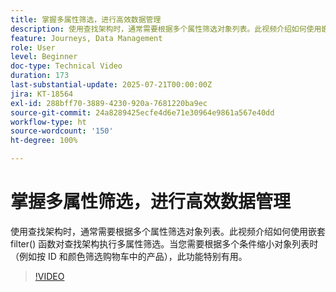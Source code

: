 ```yaml
---
title: 掌握多属性筛选，进行高效数据管理
description: 使用查找架构时，通常需要根据多个属性筛选对象列表。此视频介绍如何使用嵌套 filter() 函数对查找架构执行多属性筛选。当您需要根据多个条件缩小对象列表时（例如按 ID 和颜色筛选购物车中的产品），此功能特别有用。
feature: Journeys, Data Management
role: User
level: Beginner
doc-type: Technical Video
duration: 173
last-substantial-update: 2025-07-21T00:00:00Z
jira: KT-18564
exl-id: 288bff70-3889-4230-920a-7681220ba9ec
source-git-commit: 24a8289425ecfe4d6e71e30964e9861a567e40dd
workflow-type: ht
source-wordcount: '150'
ht-degree: 100%

---
```


# 掌握多属性筛选，进行高效数据管理

使用查找架构时，通常需要根据多个属性筛选对象列表。此视频介绍如何使用嵌套 filter() 函数对查找架构执行多属性筛选。当您需要根据多个条件缩小对象列表时（例如按 ID 和颜色筛选购物车中的产品），此功能特别有用。

>[!VIDEO](https://video.tv.adobe.com/v/3469328/?learn=on&enablevpops&captions=chi_hans)
